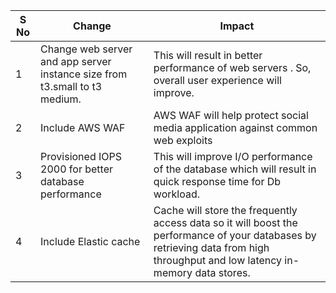 
| S No | Change | Impact |
| --- | --- | --- |
| 1 | Change web server and app server instance size from t3.small to t3 medium. | This will result in better performance of web servers . So, overall user experience will improve. |
| 2 | Include AWS WAF | AWS WAF will help protect  social media application against common web exploits |
| 3 | Provisioned IOPS 2000 for better database performance | This will improve I/O performance of the database which will result in quick response time for Db workload. |
| 4 | Include Elastic cache | Cache will store the frequently access data so it will boost the performance of your databases by retrieving data from high throughput and low latency in-memory data stores. |
